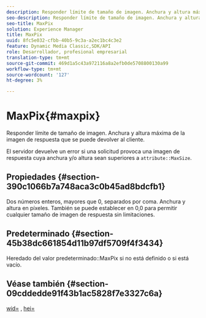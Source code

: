 ```yaml
---
description: Responder límite de tamaño de imagen. Anchura y altura máxima de la imagen de respuesta que se puede devolver al cliente.
seo-description: Responder límite de tamaño de imagen. Anchura y altura máxima de la imagen de respuesta que se puede devolver al cliente.
seo-title: MaxPix
solution: Experience Manager
title: MaxPix
uuid: 8fc5e032-cfbb-40b5-9c3a-a2ec1bc4c3e2
feature: Dynamic Media Classic,SDK/API
role: Desarrollador, profesional empresarial
translation-type: tm+mt
source-git-commit: 469d1a5c43a972116a8a2efb0de5708800130a99
workflow-type: tm+mt
source-wordcount: '127'
ht-degree: 3%

---
```



# MaxPix{#maxpix}

Responder límite de tamaño de imagen. Anchura y altura máxima de la imagen de respuesta que se puede devolver al cliente.

El servidor devuelve un error si una solicitud provoca una imagen de respuesta cuya anchura y/o altura sean superiores a `attribute::MaxSize`.

## Propiedades {#section-390c1066b7a748aca3c0b45ad8bdcfb1}

Dos números enteros, mayores que 0, separados por coma. Anchura y altura en píxeles. También se puede establecer en 0,0 para permitir cualquier tamaño de imagen de respuesta sin limitaciones.

## Predeterminado {#section-45b38dc661854d11b97df5709f4f3434}

Heredado del valor predeterminado::MaxPix si no está definido o si está vacío.

## Véase también {#section-09cddedde91f43b1ac5828f7e3327c6a}

[wid=](../../../../../ir-api/http-protocol/image-rendering-api-ref/c-ir-http-protocol-ref/c-ir-http-protocol-command-reference/r-ir-wid.md#reference-b7e691b0624941168c94b2749ae233ec) ,  [hei=](../../../../../ir-api/http-protocol/image-rendering-api-ref/c-ir-http-protocol-ref/c-ir-http-protocol-command-reference/r-ir-hei.md#reference-1c08f60365a94417a39867c09cac5478)
